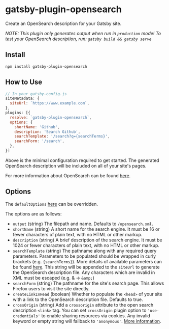 # gatsby-plugin-opensearch

Create an OpenSearch description for your Gatsby site.

_NOTE: This plugin only generates output when run in `production` mode! To test your OpenSearch description, run: `gatsby build && gatsby serve`_

## Install

`npm install gatsby-plugin-opensearch`

## How to Use

```javascript
// In your gatsby-config.js
siteMetadata: {
  siteUrl: `https://www.example.com`,
},
plugins: [{
  resolve: `gatsby-plugin-opensearch`,
  options: {
    shortName: 'Github',
    description: 'Search Github',
    searchTemplate: '/search?q={searchTerms}',
    searchForm: '/search',
  },
}]
```

Above is the minimal configuration required to get started. The
generated OpenSearch description will be included on all of your site's pages.

For more information about OpenSearch can be found [here](https://developer.mozilla.org/en-US/docs/Web/OpenSearch).

## Options

The `defaultOptions` [here](./src/defaults.js) can be overridden.

The options are as follows:

- `output` (string) The filepath and name. Defaults to `/opensearch.xml`.
- `shortName` (string) A short name for the search engine. It must be 16 or fewer characters of plain text, with no HTML or other markup.
- `description` (string) A brief description of the search engine. It must be 1024 or fewer characters of plain text, with no HTML or other markup.
- `searchTemplate` (string) The pathname along with any required query parameters. Parameters to be populated should be wrapped in curly brackets (e.g. `{searchTerms}`). More details of available parameters can be found [here](https://github.com/dewitt/opensearch/blob/master/opensearch-1-1-draft-6.md#opensearch-11-parameters). This string will be appended to the `siteUrl` to generate the OpenSearch description file. Any characters which are invalid in XML must be escaped (e.g. & -> `&amp;`)
- `searchForm` (string) The pathname for the site's search page. This allows Firefox users to visit the site directly.
- `createLinkInHead` (boolean) Whether to populate the `<head>` of your site with a link to the OpenSearch description file. Defaults to true.
- `crossOrigin` (string) Add a `crossorigin` attribute to the open search description `<link>` tag. You can set `crossOrigin` plugin option to `'use-credentials'` to enable sharing resources via cookies. Any invalid keyword or empty string will fallback to `'anonymous'`. [More information](https://developer.mozilla.org/en-US/docs/Web/HTML/CORS_settings_attributes).
